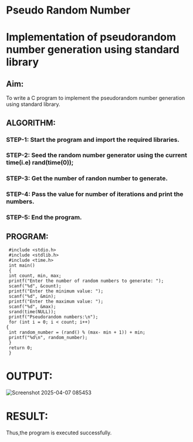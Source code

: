 # Pseudo Random Number
# Implementation of pseudorandom number generation using standard library
## Aim:
To write a C program to implement the pseudorandom number generation using standard library.
## ALGORITHM:
### STEP-1: Start the program and import the required libraries.
### STEP-2: Seed the random number generator using the current time(i.e) rand(time(0));
### STEP-3: Get the number of randon number to generate.
### STEP-4: Pass the value for number of iterations and print the numbers.
### STEP-5: End the program.

## PROGRAM:
```
 #include <stdio.h>
 #include <stdlib.h>
 #include <time.h>
 int main()
 {
 int count, min, max;
 printf("Enter the number of random numbers to generate: ");
 scanf("%d", &count);
 printf("Enter the minimum value: ");
 scanf("%d", &min);
 printf("Enter the maximum value: ");
 scanf("%d", &max);
 srand(time(NULL));
 printf("Pseudorandom numbers:\n");
 for (int i = 0; i < count; i++)
{
 int random_number = (rand() % (max- min + 1)) + min;
 printf("%d\n", random_number);
 }
 return 0;
 }
```
# OUTPUT:
 ![Screenshot 2025-04-07 085453](https://github.com/user-attachments/assets/c47de992-4720-4fd5-b3fb-69232aacba87)

# RESULT:
Thus,the program is executed successfully.
